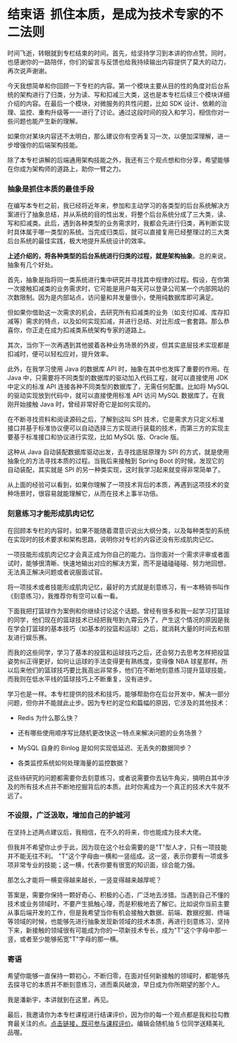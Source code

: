# 结束语  抓住本质，是成为技术专家的不二法则

时间飞逝，转眼就到专栏结束的时间。首先，给坚持学习到本讲的你点赞。同时，也感谢你的一路陪伴，你们的留言与反馈也给我持续输出内容提供了莫大的动力，再次说声谢谢。

今天我想简单和你回顾一下专栏的内容。第一个模块主要从目的性的角度对后台系统的架构进行了归类，分为读、写和扣减三大类，这也是本专栏后续三个模块详细介绍的内容。在最后一个模块，对微服务的共性问题，比如 SDK 设计、依赖的治理、监控、重构升级等一一进行了讨论。通过这段时间的投入和学习，相信你对一些问题也能产生新的理解。

如果你对某块内容还不太明白，那么建议你有空再复习一次，以便加深理解，进一步增强你的后端架构技能。

除了本专栏讲解的后端通用架构技能之外，我还有三个观点想和你分享，希望能够在你成为架构师的道路上，助你一臂之力。

### 抽象是抓住本质的最佳手段

在编写本专栏之前，我已经将近年来，参加和主动学习的各类型的后台系统解决方案进行了抽象总结，并从系统的目的性出发，将整个后台系统分成了三大类，读、写和扣减类。此后，遇到各种类型的业务需求时，我都会先进行归类，再判断实现时具体属于哪一类型的系统。当完成归类后，就可以直接复用已经整理过的三大类后台系统的最佳实践，极大地提升系统设计的效率。

**上述介绍的，将各种类型的后台系统进行归类的过程，就是架构抽象**。总的来说，抽象有几个好处。

首先，抽象是指将同一类系统进行集中研究并寻找其中规律的过程。假设，在你第一次接触扣减类的业务需求时，它可能是用户每天可以登录公司某一个内部网站的次数限制。因为是内部站点，访问量和并发量很小，使用纯数据库即可满足。

但如果你借助这一次需求的机会，去研究所有扣减类的业务（如支付扣减、库存扣减等）需求的特点，以及如何实现扣减，并进行总结、对比形成一套套路。那么恭喜你，你正走在成为扣减类系统架构专家的道路上。

其次，当你下一次再遇到其他披着各种业务场景的外皮，但其实底层技术实现都是扣减时，便可以轻松应对，提升效率。

此外，在我学习使用 Java 的数据库 API 时，抽象在其中也发挥了重要的作用。在 Java 中，只需要将不同类型的数据库的驱动加入代码工程，就可以直接使用 JDK 中定义的标准 API 连接各种不同类型的数据库了，无需任何配置。比如将 MySQL 的驱动实现放到代码中，就可以直接使用标准 API 访问 MySQL 数据库了。在我刚开始接触 Java 时，曾经非常好奇它是如何实现的。

在不断寻找资料和阅读源码之后，了解到这叫 SPI 技术，它是需求方只定义标准接口并基于标准协议便可以自动选择三方实现进行装载的技术，而第三方的实现主要基于标准接口和协议进行实现，比如 MySQL 版、Oracle 版。

这种从 Java 自动装配数据库驱动出发，去寻找底层原理为 SPI 的方式，就是使用抽象化的方法寻找本质的过程。当我后来接触到 Spring Boot 的时候，发现它的自动装配，其实就是 SPI 的另一种类实现，这时我学习起来就变得非常简单了。

从上面的经验可以看到，如果你理解了一项技术背后的本质，再遇到这项技术的变种场景时，很容易就能理解它，从而在技术上事半功倍。

### 刻意练习才能形成肌肉记忆

在回顾本专栏的内容时，如果不能随着潜意识说出大纲分类，以及每种类型的系统在实现时的技术要求和架构思路，说明你对专栏的内容还没有形成肌肉记忆。

一项技能形成肌肉记忆才会真正成为你自己的能力。当你面对一个需求评审或者面试时，能够很清晰、快速地输出对应的解决方案，而不是磕磕碰碰、努力地回想，无法真正解决问题或者说服面试官。

将一项技术或者技能形成肌肉记忆，最好的方式就是刻意练习，有一本畅销书叫作《刻意练习》，我推荐你有空可以看一看。

下面我把打篮球作为案例和你继续讨论这个话题。曾经有很多和我一起学习打篮球的同学，他们现在的篮球技术已经把我甩到九霄云外了。产生这个情况的原因是我在学会打篮球的基本技巧（如基本的投篮和运球）之后，就消耗大量的时间去和朋友进行娱乐赛。

而我的这些同学，学习了基本的投篮和运球技巧之后，还会努力去思考怎样把投篮姿势纠正得更好，如何让运球的手法变得更有熟练度，变得像 NBA 球星那样。所以后来他们的篮球技巧要比我高出非常多，他们在不断地刻意练习提升篮球技能，而我则在低水平线的篮球技巧上不断重复，没有进步。

学习也是一样。本专栏提供的技术和技巧，能够帮助你在后台开发中，解决一部分问题，但你并不能就此止步。因为专栏的定位和篇幅的原因，它涉及的其他技术：

* Redis 为什么那么快？

* 还有哪些使用顺序写比随机更改快这一特点来解决问题的业务场景？

* MySQL 自身的 Binlog 是如何实现低延迟、无丢失的数据同步？

* 各类监控系统如何处理海量的监控数据？

这些待研究的问题都需要你去刻意练习，或者说需要你去钻牛角尖，搞明白其中涉及的所有技术点并不断地挖掘背后的本质。此时你离成为一个真正的技术大牛就不远了。

### 不设限，广泛汲取，增加自己的护城河

在坚持上述两点建议后，我相信，在不久的将来，你也能成为技术大佬。

但我并不希望你止步于此，因为现在这个社会需要的是"T"型人才，只有一项技能并不能无往不利。 "T"这个字母由一横和一竖组成。这一竖，表示你要有一项或多项非常专业的技能；这一横，代表你要有很宽的知识面，综合能力强。

那怎么才能将一横变得越来越长，一竖变得越来越厚呢？

答案是，需要你保持一颗好奇心、积极的心态，广泛地去涉猎。当遇到自己不懂的技术或业务领域时，不要产生抵触心理，而是积极地去了解它。比如说你当前主要从事后端开发的工作，但是我希望当你有机会接触大数据、前端、数据挖掘、终端等领域的时候，也能够先进行抽象发现新领域的技术本质，再进行刻意练习，坚持下来，新接触的领域很有可能成为你的一项新技术专长，成为"T"这个字母中那一竖，或者至少能够拓宽"T"字母的那一横。

### 寄语

希望你能够一直保持一颗初心，不断归零，在面对任何新接触的领域时，都能够先去探寻它的本质并不断刻意练习，进而乘风破浪，早日成为你所期望的那个人。

我是潘新宇，本讲就到在这里，再见。

最后，我邀请你为本专栏课程进行结课评价，因为你的每一个观点都是我和拉勾教育最关注的点。[点击链接，既可参与课程评价](https://wj.qq.com/s2/8233676/bf1c/?fileGuid=xxQTRXtVcqtHK6j8)。编辑会随机抽 5 位同学送精美礼品喔。

